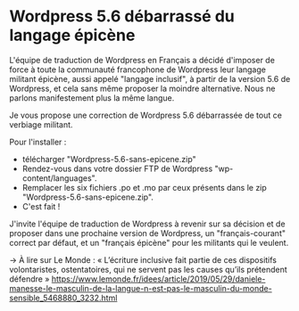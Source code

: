 # Wordpress 5.6 débarrassé du langage épicène

L'équipe de traduction de Wordpress en Français a décidé d'imposer de force  à toute la communauté francophone de Wordpress leur langage militant épicène, aussi appelé "langage inclusif", à partir de la version 5.6 de Wordpress, et cela sans même proposer la moindre alternative. Nous ne parlons manifestement plus la même langue.

Je vous propose une correction de Wordpress 5.6 débarrassée de tout ce verbiage militant.

Pour l'installer :
- télécharger "Wordpress-5.6-sans-epicene.zip"
- Rendez-vous dans votre dossier FTP de Wordpress "wp-content/languages".
- Remplacer les six fichiers .po et .mo par ceux présents dans le zip "Wordpress-5.6-sans-epicene.zip".
- C'est fait !

J'invite l'équipe de traduction de Wordpress à revenir sur sa décision et de proposer dans une prochaine version de Wordpress, un "français-courant" correct par défaut, et un "français épicène" pour les militants qui le veulent.



→ À lire sur Le Monde : « L’écriture inclusive fait partie de ces dispositifs volontaristes, ostentatoires, qui ne servent pas les causes qu’ils prétendent défendre » 
https://www.lemonde.fr/idees/article/2019/05/29/daniele-manesse-le-masculin-de-la-langue-n-est-pas-le-masculin-du-monde-sensible_5468880_3232.html
